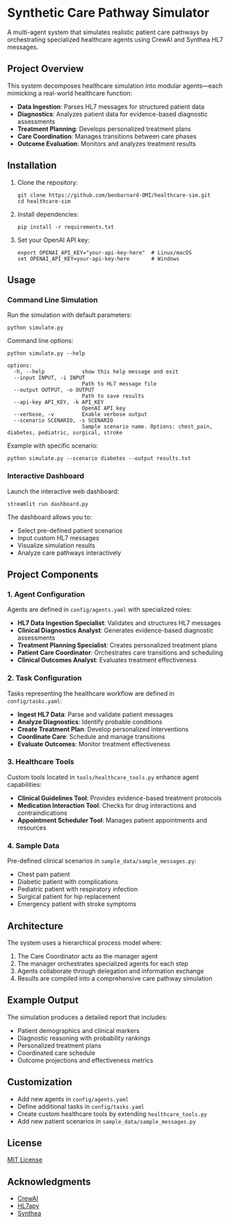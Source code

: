 # Synthetic Care Pathway Simulator

A multi-agent system that simulates realistic patient care pathways by orchestrating specialized healthcare agents using CrewAI and Synthea HL7 messages.

## Project Overview

This system decomposes healthcare simulation into modular agents—each mimicking a real-world healthcare function:
- **Data Ingestion**: Parses HL7 messages for structured patient data
- **Diagnostics**: Analyzes patient data for evidence-based diagnostic assessments
- **Treatment Planning**: Develops personalized treatment plans
- **Care Coordination**: Manages transitions between care phases
- **Outcome Evaluation**: Monitors and analyzes treatment results

## Installation

1. Clone the repository:
   ```
   git clone https://github.com/benbarnard-OMI/healthcare-sim.git
   cd healthcare-sim
   ```

2. Install dependencies:
   ```
   pip install -r requirements.txt
   ```

3. Set your OpenAI API key:
   ```
   export OPENAI_API_KEY="your-api-key-here"  # Linux/macOS
   set OPENAI_API_KEY=your-api-key-here       # Windows
   ```

## Usage

### Command Line Simulation

Run the simulation with default parameters:
```
python simulate.py
```

Command line options:
```
python simulate.py --help

options:
  -h, --help            show this help message and exit
  --input INPUT, -i INPUT
                        Path to HL7 message file
  --output OUTPUT, -o OUTPUT
                        Path to save results
  --api-key API_KEY, -k API_KEY
                        OpenAI API key
  --verbose, -v         Enable verbose output
  --scenario SCENARIO, -s SCENARIO
                        Sample scenario name. Options: chest_pain, diabetes, pediatric, surgical, stroke
```

Example with specific scenario:
```
python simulate.py --scenario diabetes --output results.txt
```

### Interactive Dashboard

Launch the interactive web dashboard:
```
streamlit run dashboard.py
```

The dashboard allows you to:
- Select pre-defined patient scenarios
- Input custom HL7 messages
- Visualize simulation results
- Analyze care pathways interactively

## Project Components

### 1. Agent Configuration

Agents are defined in `config/agents.yaml` with specialized roles:
- **HL7 Data Ingestion Specialist**: Validates and structures HL7 messages
- **Clinical Diagnostics Analyst**: Generates evidence-based diagnostic assessments
- **Treatment Planning Specialist**: Creates personalized treatment plans
- **Patient Care Coordinator**: Orchestrates care transitions and scheduling
- **Clinical Outcomes Analyst**: Evaluates treatment effectiveness

### 2. Task Configuration

Tasks representing the healthcare workflow are defined in `config/tasks.yaml`:
- **Ingest HL7 Data**: Parse and validate patient messages
- **Analyze Diagnostics**: Identify probable conditions
- **Create Treatment Plan**: Develop personalized interventions
- **Coordinate Care**: Schedule and manage transitions
- **Evaluate Outcomes**: Monitor treatment effectiveness

### 3. Healthcare Tools

Custom tools located in `tools/healthcare_tools.py` enhance agent capabilities:
- **Clinical Guidelines Tool**: Provides evidence-based treatment protocols
- **Medication Interaction Tool**: Checks for drug interactions and contraindications
- **Appointment Scheduler Tool**: Manages patient appointments and resources

### 4. Sample Data

Pre-defined clinical scenarios in `sample_data/sample_messages.py`:
- Chest pain patient
- Diabetic patient with complications
- Pediatric patient with respiratory infection
- Surgical patient for hip replacement
- Emergency patient with stroke symptoms

## Architecture

The system uses a hierarchical process model where:
1. The Care Coordinator acts as the manager agent
2. The manager orchestrates specialized agents for each step
3. Agents collaborate through delegation and information exchange
4. Results are compiled into a comprehensive care pathway simulation

## Example Output

The simulation produces a detailed report that includes:
- Patient demographics and clinical markers
- Diagnostic reasoning with probability rankings
- Personalized treatment plans
- Coordinated care schedule
- Outcome projections and effectiveness metrics

## Customization

- Add new agents in `config/agents.yaml`
- Define additional tasks in `config/tasks.yaml`
- Create custom healthcare tools by extending `healthcare_tools.py`
- Add new patient scenarios in `sample_data/sample_messages.py`

## License

[MIT License](LICENSE)

## Acknowledgments

- [CrewAI](https://github.com/joaomdmoura/crewAI)
- [HL7apy](https://github.com/crs4/hl7apy)
- [Synthea](https://github.com/synthetichealth/synthea)
